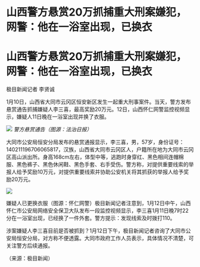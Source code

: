 # 山西警方悬赏20万抓捕重大刑案嫌犯，网警：他在一浴室出现，已换衣

# 山西警方悬赏20万抓捕重大刑案嫌犯，网警：他在一浴室出现，已换衣

极目新闻记者 李贤诚

1月10日，山西省大同市云冈区恒安新区发生一起重大刑事案件。当天，警方发布悬赏通告抓捕嫌疑人李三喜，最高奖励20万元。12日，山西怀仁网警监控视频显示，嫌疑人11日晚在一浴室出现并换了衣服。

![](https://inews.gtimg.com/om_bt/OiM_YtRtaxdzxqjhWXWwXSJRcqmMKyKaXAz0Ncl_Sog0kAA/1000)
_警方悬赏通告（图源：法治日报）_

大同市公安局恒安分局发布的悬赏通报显示，李三喜，男，57岁，身份证号：140211196706065817，汉族，山西省大同市云冈区人，户籍所在地为大同市云冈区高山派出所。身高168cm左右，体型中等，逃跑时身穿红、黑色相间连帽棉服、黑色裤子、黑色休闲鞋、黑色手套、右手受伤。警方称，对提供重要线索的举报人给予奖励10万元，对提供重要线索并协助公安机关将其抓获的举报人给予奖励20万元。

![](https://inews.gtimg.com/om_bt/OvZnRrVFCkvL-6G62p1PdIq7HDatOFILzupDufedO5fpIAA/1000)

嫌疑人已更换衣服（图源：怀仁网警）极目新闻记者注意到，1月12日中午，山西怀仁市公安局网络安全保卫大队发布一段监控视频显示，李三喜1月11日晚7时22分在一浴室出现，已经换了一件外套。警方提示：发现线索及时拨打110。

涉案嫌疑人李三喜目前是否被抓到？1月12日下午，极目新闻记者咨询了大同市公安局恒安分局，对方称不便透露。大同市政府工作人员表示，具体情况不清楚，可关注警方后续通报。

（来源：极目新闻）

